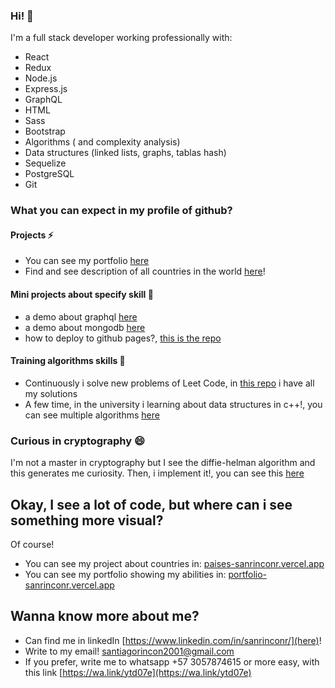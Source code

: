 ### Hi! 👋

I'm a full stack developer working professionally with:
- React
- Redux
- Node.js
- Express.js
- GraphQL
- HTML
- Sass
- Bootstrap
- Algorithms ( and complexity analysis)
- Data structures (linked lists, graphs, tablas hash)
- Sequelize
- PostgreSQL
- Git


### What you can expect in my profile of github?

#### Projects ⚡
 - You can see my portfolio [here](https://github.com/sanrinconr/Portfolio)
 - Find and see description of all countries in the world [here](https://github.com/sanrinconr/Countries-app)!

#### Mini projects about specify skill 🔭
 - a demo about graphql [here](https://github.com/sanrinconr/demo-graphql)
 - a demo about mongodb [here](https://github.com/sanrinconr/demo-mongodb)
 - how to deploy to github pages?, [this is the repo](https://github.com/sanrinconr/Demo-github-pages)
 
 #### Training algorithms skills 🌱
 - Continuously i solve new problems of Leet Code, in [this repo](https://github.com/sanrinconr/LeetCode-exercises) i have all my solutions
 - A few time, in the university i learning about data structures in c++!, you can see multiple algorithms [here](https://github.com/sanrinconr/algoritmos_busqueda)
 
 ### Curious in cryptography 😄
 I'm not a master in cryptography but I see the diffie-helman algorithm and this generates me curiosity.
 Then, i implement it!, you can see this [here](https://github.com/sanrinconr/Diffie-Helman)

## Okay, I see a lot of code, but where can i see something more visual?
Of course!
- You can see my project about countries in: [paises-sanrinconr.vercel.app](https://paises-sanrinconr.vercel.app/)
- You can see my portfolio showing my abilities in: [portfolio-sanrinconr.vercel.app](https://portfolio-sanrinconr.vercel.app)

## Wanna know more about me?
- Can find me in linkedIn [https://www.linkedin.com/in/sanrinconr/](here)!
- Write to my email! santiagorincon2001@gmail.com
- If you prefer, write me to whatsapp +57 3057874615 or more easy, with this link [https://wa.link/ytd07e](https://wa.link/ytd07e)


